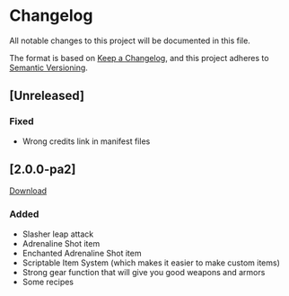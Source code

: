 # Changelog

All notable changes to this project will be documented in this file.

The format is based on [Keep a Changelog](https://keepachangelog.com/en/1.1.0/),
and this project adheres to [Semantic Versioning](https://semver.org/spec/v2.0.0.html).

## [Unreleased]

### Fixed

- Wrong credits link in manifest files

## [2.0.0-pa2]

[Download](https://www.mediafire.com/folder/lxsbwqhdqc77p/2.0.0-pa2)

### Added

- Slasher leap attack
- Adrenaline Shot item
- Enchanted Adrenaline Shot item
- Scriptable Item System (which makes it easier to make custom items)
- Strong gear function that will give you good weapons and armors
- Some recipes
